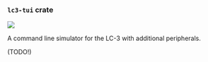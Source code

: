### `lc3-tui` crate

[![](https://github.com/ut-utp/prototype/workflows/tui/badge.svg)](https://github.com/ut-utp/prototype/actions?query=workflow%3Atui)

A command line simulator for the LC-3 with additional peripherals.

(TODO!)
